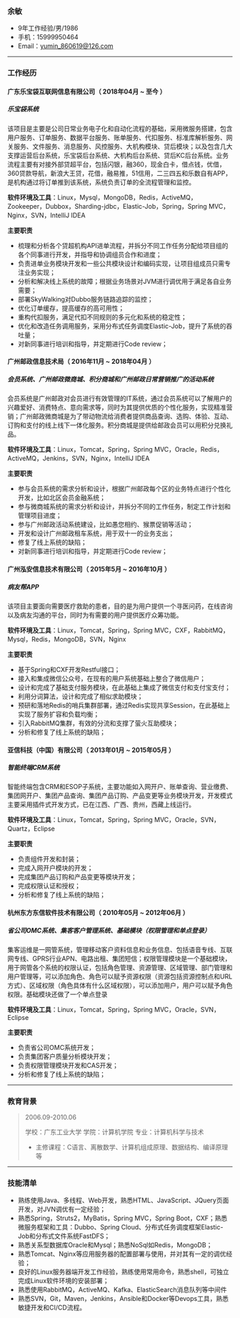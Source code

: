 ### 余敏

- 9年工作经验/男/1986																
- 手机：15999950464
- Email：yumin_860619@126.com

------

### 工作经历

#### 广东乐宝袋互联网信息有限公司（ 2018年04月 ~ 至今 ）

##### 乐宝袋系统

该项目是主要是公司日常业务电子化和自动化流程的基础，采用微服务搭建，包含用户服务、订单服务、数据平台服务、账单服务、代扣服务、标准库解析服务、网关服务、文件服务、消息服务、风控服务、大机构模块、贷后模块；以及包含几大支撑运营后台系统，乐宝袋后台系统、大机构后台系统、贷后KC后台系统。业务流程主要有对接外部贷超平台，包括闪银，融360，现金白卡，借点钱，优借，360贷款导航，新浪大王贷，花借，融易推，51信用，二三四五和乐数自有APP，是机构通过将订单推到该系统，系统负责订单的全流程管理和监控。

**软件环境及工具**：Linux，Mysql，MongoDB，Redis，ActiveMQ，Zookeeper，Dubbox，Sharding-jdbc，Elastic-Job，Spring，Spring MVC，Nginx，SVN，IntelliJ IDEA

**主要职责**

- 梳理和分析各个贷超机构API进单流程，并拆分不同工作任务分配给项目组的各个同事进行开发，并指导和协调组员合作和进度；
- 负责进单业务模块开发和一些公共模块设计和编码实现，让项目组成员只需专注业务实现；
- 分析和解决线上系统的故障；根据业务场景对JVM进行调优用于满足各自业务需要；
- 部署SkyWalking对Dubbo服务链路追踪的监控；
- 优化订单缓存，提高缓存的高可用性；
- 重构代扣服务，满足代扣不同规则的多元化和系统的稳定性；
- 优化和改造任务调用服务，采用分布式任务调度Elastic-Job，提升了系统的吞吐量；
- 对新同事进行培训和指导，并定期进行Code review；

#### 广州邮政信息技术局（ 2016年11月 ~ 2018年04月 ）

##### 会员系统、广州邮政微商城、积分商城和广州邮政日常营销推广的活动系统

会员系统是广州邮政对会员进行有效管理的IT系统，通过会员系统可以了解用户的兴趣爱好、消费特点、意向需求等，同时为其提供优质的个性化服务，实现精准营销；广州邮政微商城是为了带动物流给消费者提供商品查询、选购、体验、互动、订购和支付的线上线下一体化服务。积分商城是提供给邮政会员可以用积分兑换礼品。

**软件环境及工具**：Linux，Tomcat，Spring，Spring MVC，Oracle，Redis，ActiveMQ，Jenkins，SVN，Nginx，IntelliJ IDEA

**主要职责**

- 参与会员系统的需求分析和设计，根据广州邮政每个区的业务特点进行个性化开发，比如北区会员金融系统；
- 参与微商城系统的需求分析和设计，并拆分不同的工作任务，制定工作计划和管理项目进度；
- 参与广州邮政活动系统建设，比如愚您相约、猴票促销等活动；
- 开发和设计广州邮政租车系统，用于双十一的业务支出；
- 修复了线上系统的缺陷；
- 对新同事进行培训和指导，并定期进行Code review；

#### 广州泓安信息技术有限公司（ 2015年5月 ~ 2016年10月 ）

##### 病友帮APP

该项目主要面向需要医疗救助的患者，目的是为用户提供一个寻医问药，在线咨询以及病友沟通的平台，同时为有需要的用户提供医疗众筹功能。

**软件环境及工具**：Linux，Tomcat，Spring，Spring MVC，CXF，RabbitMQ，Mysql，Redis，MongoDB，SVN，Nginx

**主要职责**

- 基于Spring和CXF开发Restful接口；
- 接入和集成微信公众号，在现有的用户系统基础上整合了微信用户；
- 设计和完成了基础支付服务模块，在此基础上集成了微信支付和支付宝支付；
- 利用分词算法，设计和完成了相似求助模块；
- 预研和落地Redis的哨兵集群部署，通过Redis实现共享Session，在此基础上实现了服务扩容和负载均衡；
- 引入RabbitMQ集群，有效的分流和支撑了萤火互助模块；
- 分析和修复了线上系统的缺陷；

#### 亚信科技（中国）有限公司（ 2013年01月 ~ 2015年05月 ）

##### 智能终端CRM系统

智能终端包含CRM和ESOP子系统，主要功能如入网开户、账单查询、营业缴费、集团网开户、集团产品查询、集团产品订购、产品变更等业务模块开发，开发模式主要采用插件式开发方式，已在江西、广西、贵州，西藏上线运行。

**软件环境及工具**：Linux，Tomcat，Spring，Spring MVC，Oracle，SVN，Quartz，Eclipse

**主要职责**

- 负责组件开发和封装；
- 完成入网开户模块的开发；
- 完成集团产品订购和产品变更等模块开发；
- 完成权限认证和授权；
- 分析和修复了线上系统的缺陷；

#### 杭州东方东信软件技术有限公司（ 2010年05月 ~ 2012年06月 ）

##### 省公司OMC系统、集客客户管理系统、基础模块（权限管理和单点登录）

集客运维是一网管系统，管理移动客户资料信息和业务信息、包括语音专线、互联网专线、GPRS行业APN、电路出租、集团短信；权限管理模块是一个基础模块，用于网管各个系统的权限认证，包括角色管理、资源管理、区域管理、部门管理和用户管理等，可以添加角色、角色可以赋予资源权限（资源包括资源控制点和URL方式）、区域权限（角色具体有什么区域权限），可以添加用户，用户可以赋予角色权限。基础模块还做了一个单点登录

**软件环境及工具**：Linux，Tomcat，Spring，Spring MVC，Oracle，SVN，Eclipse

**主要职责**

- 负责省公司OMC系统开发；
- 负责集团客户质量分析模块开发；
- 负责权限管理模块开发和CAS开发；
- 分析和修复了线上系统的缺陷；

------

### 教育背景

> 2006.09-2010.06
>
> 学校：广东工业大学			学院：计算机学院			专业：计算机科学与技术
>
> * 主修课程：C语言、离散数学、计算机组成原理、数据结构、编译原理等

------

### 技能清单

- 熟练使用Java、多线程、Web开发，熟悉HTML、JavaScript、JQuery页面开发，对JVN调优有一定经验；
- 熟悉Spring，Struts2，MyBatis，Spring MVC，Spring Boot，CXF；熟悉微服务框架和工具：Dubbo、Spring Cloud、分布式任务调度框架Elastic-Job和分布式文件系统FastDFS；
- 熟悉关系型数据库Oracle和Mysql；熟悉NoSql如Redis，MongoDB；
- 熟悉Tomcat、Nginx等应用服务器的配置部署与使用，并对其有一定的调优经验；
- 良好的Linux服务器端开发工作经验，熟练使用常用命令，熟悉shell，可独立完成Linux软件环境的安装部署；
- 熟悉使用RabbitMQ，ActiveMQ、Kafka、ElasticSearch消息队列等中间件
- 熟悉SVN，Git，Maven，Jenkins，Ansible和Docker等Devops工具，熟悉敏捷开发和CI/CD流程。